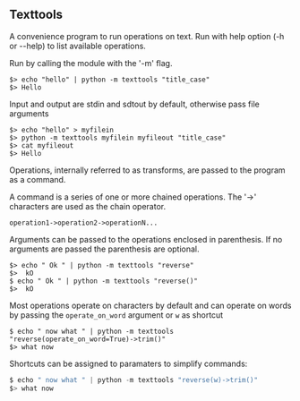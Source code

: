 
## Texttools

A convenience program to run operations on text.  Run with help option (-h or --help) to list available operations.

Run by calling the module with the '-m' flag.
```
$> echo "hello" | python -m texttools "title_case"
$> Hello
```

Input and output are stdin and sdtout by default, otherwise pass file arguments
```
$> echo "hello" > myfilein
$> python -m texttools myfilein myfileout "title_case"
$> cat myfileout
$> Hello
```

Operations, internally referred to as transforms, are passed to the program as a command.

A command is a series of one or more chained operations.  The '->' characters are used as the chain operator.

`operation1->operation2->operationN...`

Arguments can be passed to the operations enclosed in parenthesis.  If no arguments are passed the parenthesis are optional.

```
$> echo " Ok " | python -m texttools "reverse"
$>  kO
$ echo " Ok " | python -m texttools "reverse()"
$>  kO
```

Most operations operate on characters by default and can operate on words by passing the `operate_on_word` argument or `w` as shortcut
```
$ echo " now what " | python -m texttools "reverse(operate_on_word=True)->trim()"
$> what now 
```
Shortcuts can be assigned to paramaters to simplify commands:
``` python
$ echo " now what " | python -m texttools "reverse(w)->trim()"
$> what now
```


